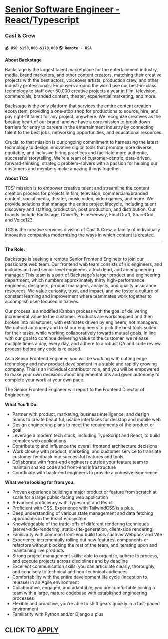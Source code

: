 # [Senior Software Engineer - React/Typescript](https://www.remotewlb.com/apply/senior-software-engineer-react-typescript)  
### Cast & Crew  
#### `💰 USD $150,000~$170,000` `🌎 Remote - USA`  

**About Backstage**

Backstage is the largest talent marketplace for the entertainment industry, media, brand marketers, and other content creators, matching their creative projects with the best actors, voiceover artists, production crew, and other industry professionals. Employers around the world use our best-in-class technology to staff over 50,000 creative projects a year in film, television, commercials, branded content, theater, experiential marketing, and more.

Backstage is the only platform that services the entire content creation ecosystem, providing a one-stop shop for productions to source, hire, and pay right-fit talent for any project, anywhere. We recognize creatives as the beating heart of our brand, and we have a core mission to break down barriers for entry to careers in the entertainment industry by connecting talent to the best jobs, networking opportunities, and educational resources.

Crucial to that mission is our ongoing commitment to harnessing the latest technology to design innovative digital tools that promote more diverse, equitable, and inclusive hiring practices and facilitate more authentic, successful storytelling. We’re a team of customer-centric, data-driven, forward-thinking, strategic problem-solvers with a passion for helping our customers and members make amazing things together.

**About TCS**

TCS' mission is to empower creative talent and streamline the content creation process for projects in film, television, commercials/branded content, social media, theater, music video, video games, and more. We provide solutions that manage the entire project lifecycle, including talent discovery and staffing, production, post production, and distribution. Our brands include Backstage, Coverfly, FilmFreeway, Final Draft, ShareGrid, and Voice123.

TCS is the creative services division of Cast & Crew, a family of individually innovative companies modernizing the ways in which content is created.

* * *

**The Role:**

Backstage is seeking a remote Senior Frontend Engineer to join our passionate web team. Our frontend web team consists of six engineers, and includes mid and senior level engineers, a tech lead, and an engineering manager. This team is a part of Backstage’s larger product and engineering department, which numbers approximately thirty high-performance engineers, designers, product managers, analysts, and quality assurance resources. We value curiosity, trust, and impact, and we foster a culture of constant learning and improvement where teammates work together to accomplish user-focused initiatives.

Our process is a modified Kanban process with the goal of delivering incremental value to the customer. Products are workshopped and then broken into milestones, with estimates driven by engineers, not managers. We uphold autonomy and trust our engineers to pick the best tools suited for their tasks, while working collaboratively towards mutual goals. In line with our goal to continue delivering value to the customer, we release multiple times a day, every day, and adhere to a robust QA and code review process before any code is released.

As a Senior Frontend Engineer, you will be working with cutting edge technology and new product development in a stable and rapidly growing company. This is an individual contributor role, and you will be empowered to make your own decisions about implementations and given autonomy to complete your work at your own pace.

The Senior Frontend Engineer will report to the Frontend Director of Engineering

**What You’ll Do:**

  * Partner with product, marketing, business intelligence, and design teams to create beautiful, usable interfaces for desktop and mobile web 
  * Design engineering plans to meet the requirements of the product or goal
  * Leverage a modern tech stack, including TypeScript and React, to build complex web applications
  * Contribute to and influence the overall frontend architecture decisions
  * Work closely with product, marketing, and customer service to translate customer feedback into successful features and tools 
  * Collaborate with front-end engineers outside your feature team to maintain shared code and front-end infrastructure
  * Coordinate with back-end engineers to provide a cohesive experience

**What we’re looking for from you:**

  * Proven experience building a major product or feature from scratch at scale for a large public-facing web application 
  * Advanced proficiency with Typescript and React
  * Proficient with CSS. Experience with TailwindCSS is a plus.
  * Deep understanding of various state management and data fetching approaches in the React ecosystem.
  * Knowledgeable of the trade-offs of different rendering techniques (server-side-rendering, static-site-generation, client-side rendering)
  * Familiarity with common front-end build tools such as Webpack and Vite
  * Experience incrementally rolling out new features, components or refactors without blocking the rest of the team, and iterating upon and maintaining live products
  * Strong project management skills; able to organize, adhere to process, and execute projects across disciplines and by deadline
  * Excellent communication skills; you can articulate clearly, thoroughly, and concisely to technical and non-technical audiences
  * Comfortability with the entire development life cycle (inception to release) in an Agile environment
  * Collaborative, engaged, and adaptable; you are comfortable joining a team with a large, mature codebase with established engineering processes
  * Flexible and proactive, you’re able to shift gears quickly in a fast-paced environment
  * Familiarity with Python and/or Django a plus

  
## CLICK TO [APPLY](https://www.remotewlb.com/apply/senior-software-engineer-react-typescript)

